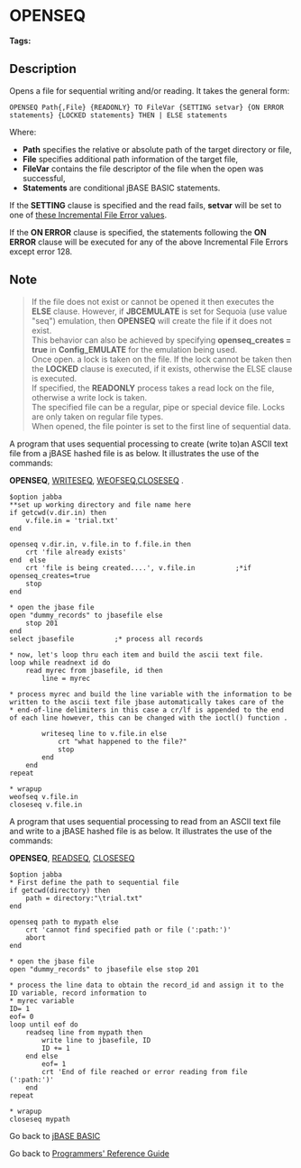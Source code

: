 # OPENSEQ

<PageHeader />

**Tags:**
<badge text='record handling' vertical='middle' />
<badge text='file handling' vertical='middle' />

## Description

Opens a file for sequential writing and/or reading. It takes the general form:

```
OPENSEQ Path{,File} {READONLY} TO FileVar {SETTING setvar} {ON ERROR statements} {LOCKED statements} THEN | ELSE statements
```

Where:

- **Path** specifies the relative or absolute path of the target directory or file,
- **File** specifies additional path information of the target file,
- **FileVar** contains the file descriptor of the file when the open was successful,
- **Statements** are conditional jBASE BASIC statements.

If the **SETTING** clause is specified and the read fails, **setvar** will be set to one of [these Incremental File Error values](../incremental-file-errors/README.md).

If the **ON ERROR** clause is specified, the statements following the **ON ERROR** clause will be executed for any of the above Incremental File Errors except error 128.

## Note

> If the file does not exist or cannot be opened it then executes the **ELSE** clause. However, if **JBCEMULATE** is set for Sequoia (use value "seq") emulation, then **OPENSEQ** will create the file if it does not exist.  
> This behavior can also be achieved by specifying **openseq_creates = true** in **Config_EMULATE** for the emulation being used.  
> Once open. a lock is taken on the file. If the lock cannot be taken then the **LOCKED** clause is executed, if it exists, otherwise the ELSE clause is executed.  
> If specified, the **READONLY** process takes a read lock on the file, otherwise a write lock is taken.  
> The specified file can be a regular, pipe or special device file. Locks are only taken on regular file types.  
> When opened, the file pointer is set to the first line of sequential data.

A program that uses sequential processing to create (write to)an ASCII text file from a jBASE hashed file is as below. It illustrates the use of the commands:

**OPENSEQ**, [WRITESEQ](./../writeseq), [WEOFSEQ](./../weofseq),[CLOSESEQ](./../closeseq) .

```
$option jabba
**set up working directory and file name here
if getcwd(v.dir.in) then
    v.file.in = 'trial.txt'
end

openseq v.dir.in, v.file.in to f.file.in then
    crt 'file already exists'
end  else
    crt 'file is being created....', v.file.in          ;*if openseq_creates=true
    stop
end

* open the jbase file
open "dummy_records" to jbasefile else
    stop 201
end
select jbasefile          ;* process all records

* now, let's loop thru each item and build the ascii text file.
loop while readnext id do
    read myrec from jbasefile, id then
        line = myrec

* process myrec and build the line variable with the information to be written to the ascii text file jbase automatically takes care of the
* end-of-line delimiters in this case a cr/lf is appended to the end of each line however, this can be changed with the ioctl() function .

        writeseq line to v.file.in else
            crt "what happened to the file?"
            stop
        end
    end
repeat

* wrapup
weofseq v.file.in
closeseq v.file.in
```

A program that uses sequential processing to read from an ASCII text file and write to a jBASE hashed file is as below. It illustrates the use of the commands:

**OPENSEQ**, [READSEQ](./../readseq), [CLOSESEQ](./../closeseq)

```
$option jabba
* First define the path to sequential file
if getcwd(directory) then
    path = directory:"\trial.txt"
end

openseq path to mypath else
    crt 'cannot find specified path or file (':path:')'
    abort
end

* open the jbase file
open "dummy_records" to jbasefile else stop 201

* process the line data to obtain the record_id and assign it to the ID variable, record information to
* myrec variable
ID= 1
eof= 0
loop until eof do
    readseq line from mypath then
        write line to jbasefile, ID
        ID += 1
    end else
        eof= 1
        crt 'End of file reached or error reading from file (':path:')'
    end
repeat

* wrapup
closeseq mypath
```

Go back to [jBASE BASIC](./../README.md)

Go back to [Programmers' Reference Guide](./../../reference-guides/jbc/README.md)  
<PageFooter />
